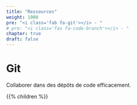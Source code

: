 ```yaml
---
title: "Ressources"
weight: 1000
pre: "<i class='fab fa-git'></i> - "
# pre: "<i class='fas fa-code-branch'></i> - "
chapter: true
draft: false
---
```


# Git

Collaborer dans des dépôts de code efficacement.

{{% children  %}}
